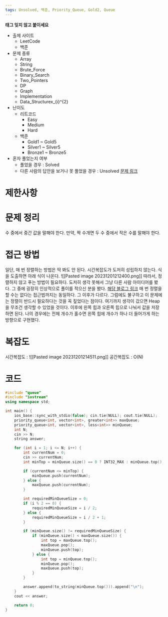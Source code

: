 ```yaml
---
tags: Unsolved, 백준, Priority_Queue, Gold2, Queue
---
```

**태그 잊지 않고 붙이세요**
- 출제 사이트
	- LeetCode
	- 백준
- 문제 종류
	- Array
	- String
	- Brute_Force
	- Binary_Search
	- Two_Pointers
	- DP
	- Graph
	- Implementation
	- Data_Structurex_{i}^{2}
- 난이도
	- 리트코드
		- Easy
		- Medium
		- Hard
	- 백준
		- Gold1 ~ Gold5
		- Silver1 ~ Silver5
		- Bronze1 ~ Bronze5
- 혼자 풀었는지 여부
	- 풀었을 경우 : Solved
	- 다른 사람의 답안을 보거나 못 풀었을 경우 : Unsolved
[문제 링크](링크.md)
# 제한사항

# 문제 정리
수 중에서 중간 값을 말해야 한다.
만약, 짝 수개면 두 수 중에서 작은 수를 말해야 한다.
# 접근 방법
일단, 매 번 정렬하는 방법은 딱 봐도 안 된다.
시간복잡도가 도저히 성립하지 않는다. 식을 도출하면 아래 식이 나온다.
![[Pasted image 20231201212400.png]]
따라서, 정렬하지 않고 푸는 방법이 필요하다.
도저히 생각 못해서 그냥 다른 사람 아이디어를 봤다.
그 중에 굉장히 인상적으로 풀이를 적으신 분을 봤다. [해당 블로그 링크](https://velog.io/@junttang/BOJ-1655-%EA%B0%80%EC%9A%B4%EB%8D%B0%EB%A5%BC-%EB%A7%90%ED%95%B4%EC%9A%94-%ED%95%B4%EA%B2%B0-%EC%A0%84%EB%9E%B5-C)
매 번 정렬을 할 수는 없다는 접근법까지는 동일하다.
그 이후가 다르다. 그럼에도 불구하고 이 문제에는 정렬이 반드시 필요하다는 것을 꼭 짚었다는 점이다.
여기까지 생각이 갔으면 Heap을 무조건 생각할 수 있었을 것이다.
이후에 왼쪽 힙과 오른쪽 힙으로 나눠서 값을 저장하면 된다.
나의 경우에는 전체 개수가 홀수면 왼쪽 힙에 개수가 하나 더 들어가게 하는 방향으로 구현했다.
# 복잡도
시간복잡도 : 
![[Pasted image 20231201214511.png]]
공간복잡도 : O(N)

# 코드

``` cpp
#include "queue"
#include "iostream"
using namespace std;

int main() {
    ios_base::sync_with_stdio(false); cin.tie(NULL); cout.tie(NULL);
    priority_queue<int, vector<int>, greater<int>> maxQueue;
    priority_queue<int, vector<int>, less<int>> minQueue;
    int N;
    cin >> N;
    string answer;

    for (int i = 1; i <= N; i++) {
        int currentNum = 0;
        cin >> currentNum;
        int minTop = minQueue.size() == 0 ? INT32_MAX : minQueue.top();

        if (currentNum <= minTop) {
            minQueue.push(currentNum);
        } else {
            maxQueue.push(currentNum);
        }

        int requiredMinQueueSize = 0;
        if (i % 2 == 0) {
            requiredMinQueueSize = i / 2;
        } else {
            requiredMinQueueSize = i / 2 + 1;
        }

        if (minQueue.size() != requiredMinQueueSize) {
            if (minQueue.size() < maxQueue.size()) {
                int top = maxQueue.top();
                maxQueue.pop();
                minQueue.push(top);
            } else {
                int top = minQueue.top();
                minQueue.pop();
                maxQueue.push(top);
            }
        }

        answer.append(to_string(minQueue.top())).append("\n");
    }
    cout << answer;

    return 0;
}
```

